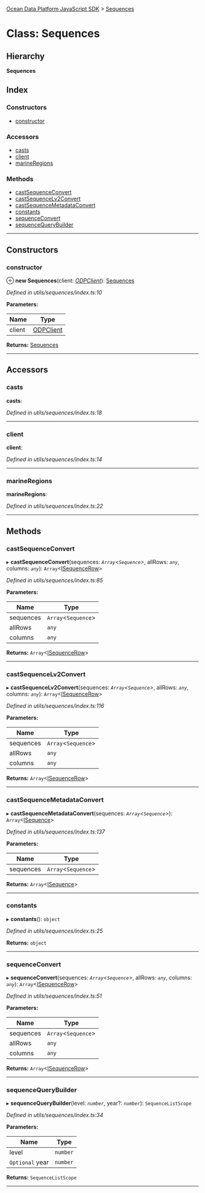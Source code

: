 [Ocean Data Platform JavaScript SDK](../README.md) > [Sequences](../classes/sequences.md)

# Class: Sequences

## Hierarchy

**Sequences**

## Index

### Constructors

* [constructor](sequences.md#constructor)

### Accessors

* [casts](sequences.md#casts)
* [client](sequences.md#client)
* [marineRegions](sequences.md#marineregions)

### Methods

* [castSequenceConvert](sequences.md#castsequenceconvert)
* [castSequenceLv2Convert](sequences.md#castsequencelv2convert)
* [castSequenceMetadataConvert](sequences.md#castsequencemetadataconvert)
* [constants](sequences.md#constants)
* [sequenceConvert](sequences.md#sequenceconvert)
* [sequenceQueryBuilder](sequences.md#sequencequerybuilder)

---

## Constructors

<a id="constructor"></a>

###  constructor

⊕ **new Sequences**(client: *[ODPClient](odpclient.md)*): [Sequences](sequences.md)

*Defined in utils/sequences/index.ts:10*

**Parameters:**

| Name | Type |
| ------ | ------ |
| client | [ODPClient](odpclient.md) |

**Returns:** [Sequences](sequences.md)

___

## Accessors

<a id="casts"></a>

###  casts

**casts**: 

*Defined in utils/sequences/index.ts:18*

___
<a id="client"></a>

###  client

**client**: 

*Defined in utils/sequences/index.ts:14*

___
<a id="marineregions"></a>

###  marineRegions

**marineRegions**: 

*Defined in utils/sequences/index.ts:22*

___

## Methods

<a id="castsequenceconvert"></a>

###  castSequenceConvert

▸ **castSequenceConvert**(sequences: *`Array`<`Sequence`>*, allRows: *`any`*, columns: *`any`*): `Array`<[ISequenceRow](../interfaces/isequencerow.md)>

*Defined in utils/sequences/index.ts:85*

**Parameters:**

| Name | Type |
| ------ | ------ |
| sequences | `Array`<`Sequence`> |
| allRows | `any` |
| columns | `any` |

**Returns:** `Array`<[ISequenceRow](../interfaces/isequencerow.md)>

___
<a id="castsequencelv2convert"></a>

###  castSequenceLv2Convert

▸ **castSequenceLv2Convert**(sequences: *`Array`<`Sequence`>*, allRows: *`any`*, columns: *`any`*): `Array`<[ISequenceRow](../interfaces/isequencerow.md)>

*Defined in utils/sequences/index.ts:116*

**Parameters:**

| Name | Type |
| ------ | ------ |
| sequences | `Array`<`Sequence`> |
| allRows | `any` |
| columns | `any` |

**Returns:** `Array`<[ISequenceRow](../interfaces/isequencerow.md)>

___
<a id="castsequencemetadataconvert"></a>

###  castSequenceMetadataConvert

▸ **castSequenceMetadataConvert**(sequences: *`Array`<`Sequence`>*): `Array`<[ISequence](../interfaces/isequence.md)>

*Defined in utils/sequences/index.ts:137*

**Parameters:**

| Name | Type |
| ------ | ------ |
| sequences | `Array`<`Sequence`> |

**Returns:** `Array`<[ISequence](../interfaces/isequence.md)>

___
<a id="constants"></a>

###  constants

▸ **constants**(): `object`

*Defined in utils/sequences/index.ts:25*

**Returns:** `object`

___
<a id="sequenceconvert"></a>

###  sequenceConvert

▸ **sequenceConvert**(sequences: *`Array`<`Sequence`>*, allRows: *`any`*, columns: *`any`*): `Array`<[ISequenceRow](../interfaces/isequencerow.md)>

*Defined in utils/sequences/index.ts:51*

**Parameters:**

| Name | Type |
| ------ | ------ |
| sequences | `Array`<`Sequence`> |
| allRows | `any` |
| columns | `any` |

**Returns:** `Array`<[ISequenceRow](../interfaces/isequencerow.md)>

___
<a id="sequencequerybuilder"></a>

###  sequenceQueryBuilder

▸ **sequenceQueryBuilder**(level: *`number`*, year?: *`number`*): `SequenceListScope`

*Defined in utils/sequences/index.ts:34*

**Parameters:**

| Name | Type |
| ------ | ------ |
| level | `number` |
| `Optional` year | `number` |

**Returns:** `SequenceListScope`

___

